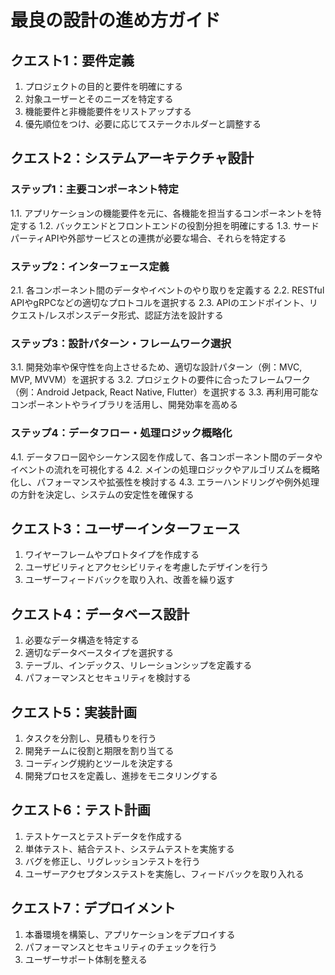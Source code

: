 # 最良の設計の進め方ガイド

## クエスト1：要件定義
1. プロジェクトの目的と要件を明確にする
2. 対象ユーザーとそのニーズを特定する
3. 機能要件と非機能要件をリストアップする
4. 優先順位をつけ、必要に応じてステークホルダーと調整する

## クエスト2：システムアーキテクチャ設計
### ステップ1：主要コンポーネント特定
1.1. アプリケーションの機能要件を元に、各機能を担当するコンポーネントを特定する
1.2. バックエンドとフロントエンドの役割分担を明確にする
1.3. サードパーティAPIや外部サービスとの連携が必要な場合、それらを特定する

### ステップ2：インターフェース定義
2.1. 各コンポーネント間のデータやイベントのやり取りを定義する
2.2. RESTful APIやgRPCなどの適切なプロトコルを選択する
2.3. APIのエンドポイント、リクエスト/レスポンスデータ形式、認証方法を設計する

### ステップ3：設計パターン・フレームワーク選択
3.1. 開発効率や保守性を向上させるため、適切な設計パターン（例：MVC, MVP, MVVM）を選択する
3.2. プロジェクトの要件に合ったフレームワーク（例：Android Jetpack, React Native, Flutter）を選択する
3.3. 再利用可能なコンポーネントやライブラリを活用し、開発効率を高める

### ステップ4：データフロー・処理ロジック概略化
4.1. データフロー図やシーケンス図を作成して、各コンポーネント間のデータやイベントの流れを可視化する
4.2. メインの処理ロジックやアルゴリズムを概略化し、パフォーマンスや拡張性を検討する
4.3. エラーハンドリングや例外処理の方針を決定し、システムの安定性を確保する

## クエスト3：ユーザーインターフェース
1. ワイヤーフレームやプロトタイプを作成する
2. ユーザビリティとアクセシビリティを考慮したデザインを行う
3. ユーザーフィードバックを取り入れ、改善を繰り返す

## クエスト4：データベース設計
1. 必要なデータ構造を特定する
2. 適切なデータベースタイプを選択する
3. テーブル、インデックス、リレーションシップを定義する
4. パフォーマンスとセキュリティを検討する

## クエスト5：実装計画
1. タスクを分割し、見積もりを行う
2. 開発チームに役割と期限を割り当てる
3. コーディング規約とツールを決定する
4. 開発プロセスを定義し、進捗をモニタリングする

## クエスト6：テスト計画
1. テストケースとテストデータを作成する
2. 単体テスト、結合テスト、システムテストを実施する
3. バグを修正し、リグレッションテストを行う
4. ユーザーアクセプタンステストを実施し、フィードバックを取り入れる

## クエスト7：デプロイメント
1. 本番環境を構築し、アプリケーションをデプロイする
2. パフォーマンスとセキュリティのチェックを行う
3. ユーザーサポート体制を整える

